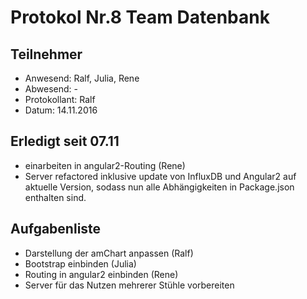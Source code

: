 # Protokol Nr.8 Team Datenbank

## Teilnehmer
+ Anwesend: Ralf, Julia, Rene
+ Abwesend: -
+ Protokollant: Ralf
+ Datum: 14.11.2016

## Erledigt seit 07.11
+ einarbeiten in angular2-Routing (Rene)
+ Server refactored inklusive update von InfluxDB und Angular2 auf aktuelle Version, sodass nun alle Abhängigkeiten in Package.json enthalten sind.

## Aufgabenliste
+ Darstellung der amChart anpassen (Ralf)
+ Bootstrap einbinden (Julia)
+ Routing in angular2 einbinden (Rene)
+ Server für das Nutzen mehrerer Stühle vorbereiten